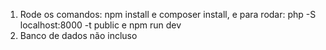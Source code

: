1. Rode os comandos: npm install e composer install, e para rodar: php -S localhost:8000 -t public e npm run dev
2. Banco de dados não incluso
